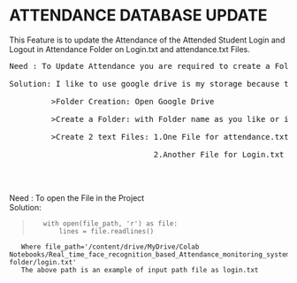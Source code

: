 # ATTENDANCE DATABASE UPDATE
This Feature is to update the Attendance of the Attended Student Login and Logout in Attendance Folder on Login.txt and attendance.txt Files.                  <br>

<pre>
Need : To Update Attendance you are required to create a Folder                                                                                                <br>
Solution: I like to use google drive is my storage because to overcome the disasters Cloud storage is best solution.So i prefer Google Drive.                  <br>
         >Folder Creation: Open Google Drive                                                                                                                   <br>
         >Create a Folder: with Folder name as you like or i prefer "Attendance folder".Because this is the folder name we used for this project.              <br>
         >Create 2 text Files: 1.One File for attendance.txt     -> To store the Log data in the formate of "StudentName with Login/Logout and Date and Time". <br>
                               2.Another File for Login.txt      -> To store the List of Login or Presented Students.                                          <br>


</pre>
Need : To open the File in the Project                                                                                                                         <br>
Solution: 
>        with open(file_path, 'r') as file:
>            lines = file.readlines()
       Where file_path='/content/drive/MyDrive/Colab Notebooks/Real_time_face_recognition_based_Attendance_monitoring_system/Attendance folder/login.txt' 
       The above path is an example of input path file as login.txt
